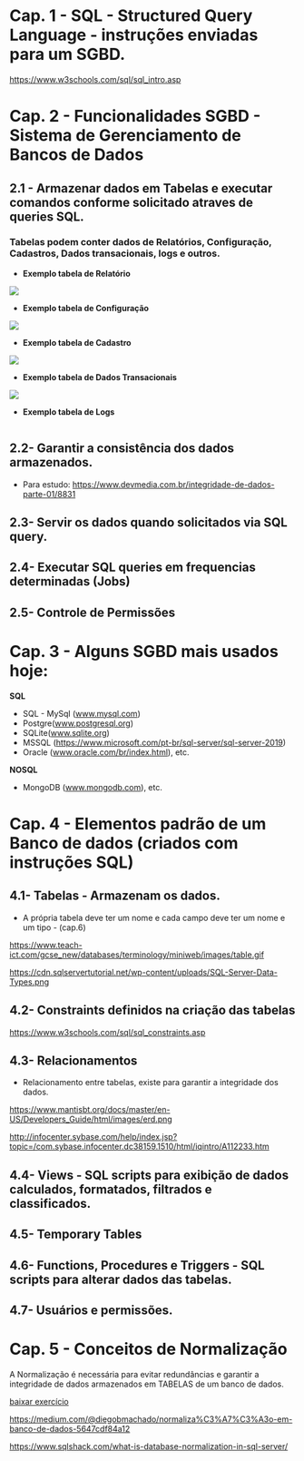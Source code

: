 # Cap. 1 -  SQL - Structured Query Language - instruções enviadas para um SGBD.

https://www.w3schools.com/sql/sql_intro.asp


# Cap. 2 - Funcionalidades SGBD - Sistema de Gerenciamento de Bancos de Dados
 
## 2.1 - Armazenar dados em Tabelas e executar comandos conforme solicitado atraves de queries SQL.

### Tabelas podem conter dados de Relatórios, Configuração, Cadastros, Dados transacionais, logs e outros. 

* **Exemplo tabela de Relatório**

![](http://matlab.izmiran.ru/help/toolbox/database/vqb_repo.gif)


* **Exemplo tabela de Configuração** 

![](https://wp-staging.com/wp-content/uploads/2018/04/wordpress_database_headers.png)


* **Exemplo tabela de Cadastro**

![](https://sites.google.com/site/ismcsrdatabase/_/rsrc/1468868690197/ismcsrdatabase3/11.png)


* **Exemplo tabela de Dados Transacionais**

![](https://www.analyticsvidhya.com/wp-content/uploads/2015/12/Table2.png)


* **Exemplo tabela de Logs**

![]()


## 2.2- Garantir a consistência dos dados armazenados.

 * Para estudo: https://www.devmedia.com.br/integridade-de-dados-parte-01/8831

## 2.3- Servir os dados quando solicitados via SQL query.

## 2.4- Executar SQL queries em frequencias determinadas (Jobs)

## 2.5- Controle de Permissões


# Cap. 3 - Alguns SGBD mais usados hoje:

**SQL**

* SQL - MySql (www.mysql.com)
* Postgre(www.postgresql.org)
* SQLite(www.sqlite.org) 
* MSSQL (https://www.microsoft.com/pt-br/sql-server/sql-server-2019)
* Oracle (www.oracle.com/br/index.html), etc.
    
**NOSQL**

* MongoDB (www.mongodb.com), etc.
    

# Cap. 4 - Elementos padrão de um Banco de dados (criados com instruções SQL)

## 4.1- Tabelas - Armazenam os dados.

* A própria tabela deve ter um nome e cada campo deve ter um nome e um tipo - (cap.6)

https://www.teach-ict.com/gcse_new/databases/terminology/miniweb/images/table.gif

https://cdn.sqlservertutorial.net/wp-content/uploads/SQL-Server-Data-Types.png


## 4.2- Constraints definidos na criação das tabelas

https://www.w3schools.com/sql/sql_constraints.asp


## 4.3- Relacionamentos

* Relacionamento entre tabelas, existe para garantir a integridade dos dados.

https://www.mantisbt.org/docs/master/en-US/Developers_Guide/html/images/erd.png

http://infocenter.sybase.com/help/index.jsp?topic=/com.sybase.infocenter.dc38159.1510/html/iqintro/A112233.htm


## 4.4- Views - SQL scripts para exibição de dados calculados, formatados, filtrados e classificados.

## 4.5- Temporary Tables

## 4.6- Functions, Procedures e Triggers - SQL scripts para alterar dados das tabelas.

## 4.7- Usuários e permissões.


# Cap. 5 - Conceitos de Normalização

A Normalização é necessária para evitar redundâncias e garantir a integridade de dados armazenados em TABELAS de um banco de dados.

[baixar exercício](https://github.com/engrogerio/sql_lessons/raw/master/normalizacao_exercicio.xlsx)

https://medium.com/@diegobmachado/normaliza%C3%A7%C3%A3o-em-banco-de-dados-5647cdf84a12

https://www.sqlshack.com/what-is-database-normalization-in-sql-server/
